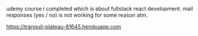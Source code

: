 udemy course i completed which is about fullstack react development.
mail responses (yes / no) is not working for some reason atm.

https://tranquil-plateau-81645.herokuapp.com
